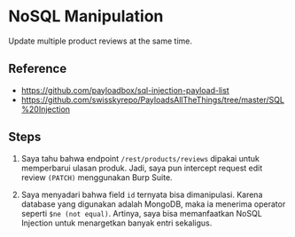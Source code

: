 # NoSQL Manipulation

Update multiple product reviews at the same time.

## Reference

- https://github.com/payloadbox/sql-injection-payload-list
- https://github.com/swisskyrepo/PayloadsAllTheThings/tree/master/SQL%20Injection

## Steps

1. Saya tahu bahwa endpoint `/rest/products/reviews` dipakai untuk memperbarui ulasan produk. Jadi, saya pun intercept request edit review `(PATCH)` menggunakan Burp Suite.

2. Saya menyadari bahwa field `id` ternyata bisa dimanipulasi. Karena database yang digunakan adalah MongoDB, maka ia menerima operator seperti `$ne (not equal)`. Artinya, saya bisa memanfaatkan NoSQL Injection untuk menargetkan banyak entri sekaligus.
